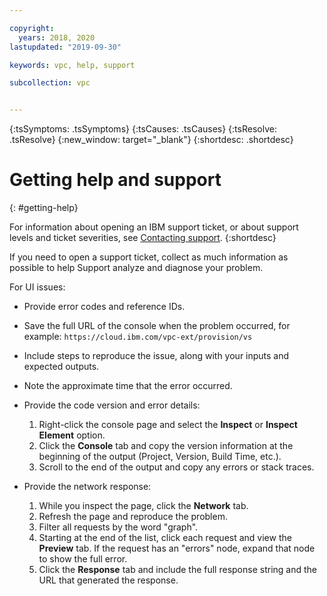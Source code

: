 ```yaml
---

copyright:
  years: 2018, 2020
lastupdated: "2019-09-30"

keywords: vpc, help, support

subcollection: vpc


---
```


<!-- Common attributes used in the template are defined as follows: -->
{:tsSymptoms: .tsSymptoms}
{:tsCauses: .tsCauses}
{:tsResolve: .tsResolve}
{:new_window: target="_blank"}
{:shortdesc: .shortdesc}


# Getting help and support
{: #getting-help}

For information about opening an IBM support ticket, or about support levels and ticket severities, see [Contacting support](/docs/get-support?topic=get-support-getting-customer-support).
{:shortdesc} 

If you need to open a support ticket, collect as much information as possible to help Support analyze and diagnose your problem. 

For UI issues:

* Provide error codes and reference IDs.
* Save the full URL of the console when the problem occurred, for example: `https://cloud.ibm.com/vpc-ext/provision/vs`
* Include steps to reproduce the issue, along with your inputs and expected outputs.
* Note the approximate time that the error occurred.
* Provide the code version and error details: 
  1. Right-click the console page and select the **Inspect** or **Inspect Element** option.
  2. Click the **Console** tab and copy the version information at the beginning of the output (Project, Version, Build Time, etc.).
  3. Scroll to the end of the output and copy any errors or stack traces.

* Provide the network response: 
  1. While you inspect the page, click the **Network** tab.
  2. Refresh the page and reproduce the problem.
  3. Filter all requests by the word "graph".
  4. Starting at the end of the list, click each request and view the **Preview** tab. If the request has an "errors" node, expand that node to show the full error.
  5. Click the **Response** tab and include the full response string and the URL that generated the response.




